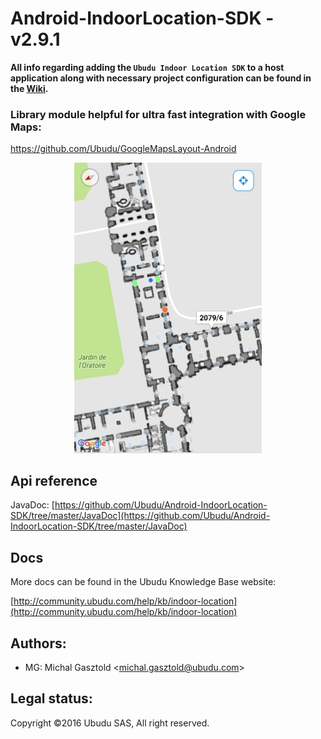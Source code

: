 # Android-IndoorLocation-SDK - v2.9.1

**All info regarding adding the `Ubudu Indoor Location SDK` to a host application along with necessary project configuration can be found in the [Wiki](https://github.com/Ubudu/Android-IndoorLocation-SDK/wiki).**

### Library module helpful for ultra fast integration with Google Maps:
https://github.com/Ubudu/GoogleMapsLayout-Android

<p align="center"><img src="docs_images/screen.png" width="300px"></p>

## Api reference
JavaDoc: [https://github.com/Ubudu/Android-IndoorLocation-SDK/tree/master/JavaDoc](https://github.com/Ubudu/Android-IndoorLocation-SDK/tree/master/JavaDoc)

## Docs

More docs can be found in the Ubudu Knowledge Base website:

[http://community.ubudu.com/help/kb/indoor-location](http://community.ubudu.com/help/kb/indoor-location)

## Authors:

-   MG: Michal Gasztold \<<michal.gasztold@ubudu.com>\>

## Legal status:

Copyright ©2016 Ubudu SAS, All right reserved.
